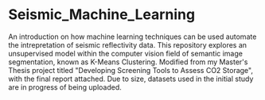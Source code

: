 # Seismic_Machine_Learning
An introduction on how machine learning techniques can be used automate the intrepretation of seismic reflectivity data. This repository explores an unsupervised model within the computer vision field of semantic image segmentation, known as K-Means Clustering. Modified from my Master's Thesis project titled "Developing Screening Tools to Assess CO2 Storage", with the final report attached. Due to size, datasets used in the initial study are in progress of being uploaded.
